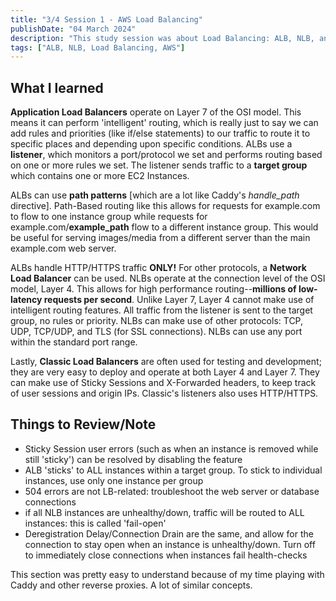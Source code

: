 ```yaml
---
title: "3/4 Session 1 - AWS Load Balancing"
publishDate: "04 March 2024"
description: "This study session was about Load Balancing: ALB, NLB, and Classic LB."
tags: ["ALB, NLB, Load Balancing, AWS"]
---
```

## What I learned

**Application Load Balancers** operate on Layer 7 of the OSI model. This means it can perform 'intelligent' routing, which is really just to say we can add rules and priorities (like if/else statements) to our traffic to route it to specific places and depending upon specific conditions. ALBs use a **listener**, which monitors a port/protocol we set and performs routing based on one or more rules we set. The listener sends traffic to a **target group** which contains one or more EC2 Instances.

ALBs can use **path patterns** [which are a lot like Caddy's *handle_path* directive]. Path-Based routing like this allows for requests for example.com to flow to one instance group while requests for example.com/**example_path** flow to a different instance group. This would be useful for serving images/media from a different server than the main example.com web server.

ALBs handle HTTP/HTTPS traffic **ONLY!** For other protocols, a **Network Load Balancer** can be used. NLBs operate at the connection level of the OSI model, Layer 4. This allows for high performance routing--**millions of low-latency requests per second**. Unlike Layer 7, Layer 4 cannot make use of intelligent routing features. All traffic from the listener is sent to the target group, no rules or priority. NLBs can make use of other protocols: TCP, UDP, TCP/UDP, and TLS (for SSL connections). NLBs can use any port within the standard port range.

Lastly, **Classic Load Balancers** are often used for testing and development; they are very easy to deploy and operate at both Layer 4 and Layer 7. They can make use of Sticky Sessions and X-Forwarded headers, to keep track of user sessions and origin IPs. Classic's listeners also uses HTTP/HTTPS. 

## Things to Review/Note

- Sticky Session user errors (such as when an instance is removed while still 'sticky') can be resolved by disabling the feature
- ALB 'sticks' to ALL instances within a target group. To stick to individual instances, use only one instance per group
- 504 errors are not LB-related: troubleshoot the web server or database connections
- if all NLB instances are unhealthy/down, traffic will be routed to ALL instances: this is called 'fail-open'
- Deregistration Delay/Connection Drain are the same, and allow for the connection to stay open when an instance is unhealthy/down. Turn off to immediately close connections when instances fail health-checks

This section was pretty easy to understand because of my time playing with Caddy and other reverse proxies. A lot of similar concepts.
